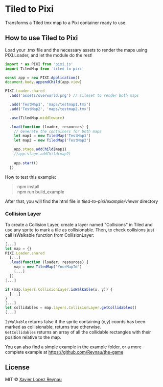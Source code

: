 # Tiled to Pixi
Transforms a Tiled tmx map to a Pixi container ready to use.

## How to use Tiled to Pixi
Load your .tmx file and the necessary assets to render the maps using PIXI.Loader, and let the module do the rest!

```javascript
import * as PIXI from 'pixi.js'
import TiledMap from 'tiled-to-pixi'

const app = new PIXI.Application()
document.body.appendChild(app.view)

PIXI.Loader.shared
  .add('assets/overworld.png') // Tileset to render both maps

  .add('TestMap1', 'maps/testmap1.tmx')
  .add('TestMap2', 'maps/testmap2.tmx')

  .use(TiledMap.middleware)

  .load(function (loader, resources) {
  	// Generate the containers for both maps
    let map1 = new TiledMap('TestMap1')
    let map2 = new TiledMap('TestMap2')

    app.stage.addChild(map1)
    //app.stage.addChild(map2)
    
    app.start()
  })
```

How to test this example:
> npm install  
> npm run build_example  

After that, you will find the html file in *tiled-to-pixi/example/viewer* directory

### Collision Layer
To create a Collision Layer, create a layer named "Collisions" in Tiled and use any sprite to mark a tile as collisionable. 
Then, to check collisions just call isWalkable function from CollisionLayer:

```javascript
[...]
let map = {}
PIXI.Loader.shared
  [...]
  .load(function (loader, resources) {
    map = new TiledMap('YourMapId')
    [...]
  })
[...]

if (map.layers.CollisionLayer.isWalkable(x, y)) {
  [...]
}
[...]
let collidables = map.layers.CollisionLayer.getCollidables()
[...]
```
`IsWalkable` returns false if the sprite containing (x,y) coords has been marked as collisionable, returns true otherwise.  
`GetCollidables` returns an array of all the collidable rectangles with their position relative to the map. 


You can also find a simple example in the example folder, or a more complete example at https://github.com/Reynau/the-game

## License
MIT © [Xavier Lopez Reynau](http://lopezreynau.me/)
